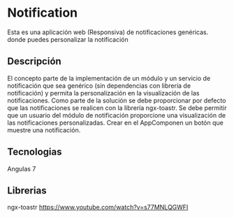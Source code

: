 # Notification

Esta es una aplicación web (Responsiva) de notificaciones genéricas. donde puedes personalizar la notificación

## Descripción

El concepto parte de la implementación de un módulo y un servicio de notificación que
sea genérico (sin dependencias con librería de notificación) y permita la personalización en la
visualización de las notificaciones. Como parte de la solución se debe proporcionar por defecto que
las notificaciones se realicen con la librería ngx-toastr. Se debe permitir que un usuario del módulo
de notificación proporcione una visualización de las notificaciones personalizadas. Crear en el
AppComponen un botón que muestre una notificación.

## Tecnologias

Angulas 7

## Librerias

ngx-toastr https://www.youtube.com/watch?v=s77MNLQGWFI
